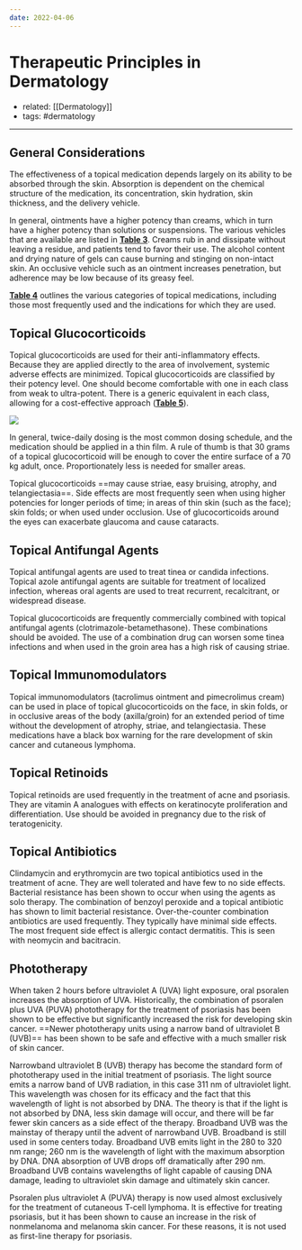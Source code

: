 ```yaml
---
date: 2022-04-06
---
```


# Therapeutic Principles in Dermatology

- related: [[Dermatology]]
- tags: #dermatology
---

## General Considerations

The effectiveness of a topical medication depends largely on its ability to be absorbed through the skin. Absorption is dependent on the chemical structure of the medication, its concentration, skin hydration, skin thickness, and the delivery vehicle.

In general, ointments have a higher potency than creams, which in turn have a higher potency than solutions or suspensions. The various vehicles that are available are listed in **[Table 3](https://mksap18.acponline.org/app/topics/dm/tables/mk18_a_dm_t03)**. Creams rub in and dissipate without leaving a residue, and patients tend to favor their use. The alcohol content and drying nature of gels can cause burning and stinging on non-intact skin. An occlusive vehicle such as an ointment increases penetration, but adherence may be low because of its greasy feel.

**[Table 4](https://mksap18.acponline.org/app/topics/dm/tables/mk18_a_dm_t04)** outlines the various categories of topical medications, including those most frequently used and the indications for which they are used.

## Topical Glucocorticoids

Topical glucocorticoids are used for their anti-inflammatory effects. Because they are applied directly to the area of involvement, systemic adverse effects are minimized. Topical glucocorticoids are classified by their potency level. One should become comfortable with one in each class from weak to ultra-potent. There is a generic equivalent in each class, allowing for a cost-effective approach (**[Table 5](https://mksap18.acponline.org/app/topics/dm/tables/mk18_a_dm_t05)**).

![](https://photos.thisispiggy.com/file/wikiFiles/20220406095934.png)

In general, twice-daily dosing is the most common dosing schedule, and the medication should be applied in a thin film. A rule of thumb is that 30 grams of a topical glucocorticoid will be enough to cover the entire surface of a 70 kg adult, once. Proportionately less is needed for smaller areas.

Topical glucocorticoids ==may cause striae, easy bruising, atrophy, and telangiectasia==. Side effects are most frequently seen when using higher potencies for longer periods of time; in areas of thin skin (such as the face); skin folds; or when used under occlusion. Use of glucocorticoids around the eyes can exacerbate glaucoma and cause cataracts.

## Topical Antifungal Agents

Topical antifungal agents are used to treat tinea or candida infections. Topical azole antifungal agents are suitable for treatment of localized infection, whereas oral agents are used to treat recurrent, recalcitrant, or widespread disease.

Topical glucocorticoids are frequently commercially combined with topical antifungal agents (clotrimazole-betamethasone). These combinations should be avoided. The use of a combination drug can worsen some tinea infections and when used in the groin area has a high risk of causing striae.

## Topical Immunomodulators

Topical immunomodulators (tacrolimus ointment and pimecrolimus cream) can be used in place of topical glucocorticoids on the face, in skin folds, or in occlusive areas of the body (axilla/groin) for an extended period of time without the development of atrophy, striae, and telangiectasia. These medications have a black box warning for the rare development of skin cancer and cutaneous lymphoma.

## Topical Retinoids

Topical retinoids are used frequently in the treatment of acne and psoriasis. They are vitamin A analogues with effects on keratinocyte proliferation and differentiation. Use should be avoided in pregnancy due to the risk of teratogenicity.

## Topical Antibiotics

Clindamycin and erythromycin are two topical antibiotics used in the treatment of acne. They are well tolerated and have few to no side effects. Bacterial resistance has been shown to occur when using the agents as solo therapy. The combination of benzoyl peroxide and a topical antibiotic has shown to limit bacterial resistance. Over-the-counter combination antibiotics are used frequently. They typically have minimal side effects. The most frequent side effect is allergic contact dermatitis. This is seen with neomycin and bacitracin.

## Phototherapy

<!-- phototherapy types, which one for psoriasis -->

When taken 2 hours before ultraviolet A (UVA) light exposure, oral psoralen increases the absorption of UVA. Historically, the combination of psoralen plus UVA (PUVA) phototherapy for the treatment of psoriasis has been shown to be effective but significantly increased the risk for developing skin cancer. ==Newer phototherapy units using a narrow band of ultraviolet B (UVB)== has been shown to be safe and effective with a much smaller risk of skin cancer.

Narrowband ultraviolet B (UVB) therapy has become the standard form of phototherapy used in the initial treatment of psoriasis. The light source emits a narrow band of UVB radiation, in this case 311 nm of ultraviolet light. This wavelength was chosen for its efficacy and the fact that this wavelength of light is not absorbed by DNA. The theory is that if the light is not absorbed by DNA, less skin damage will occur, and there will be far fewer skin cancers as a side effect of the therapy. Broadband UVB was the mainstay of therapy until the advent of narrowband UVB. Broadband is still used in some centers today. Broadband UVB emits light in the 280 to 320 nm range; 260 nm is the wavelength of light with the maximum absorption by DNA. DNA absorption of UVB drops off dramatically after 290 nm. Broadband UVB contains wavelengths of light capable of causing DNA damage, leading to ultraviolet skin damage and ultimately skin cancer.

Psoralen plus ultraviolet A (PUVA) therapy is now used almost exclusively for the treatment of cutaneous T-cell lymphoma. It is effective for treating psoriasis, but it has been shown to cause an increase in the risk of nonmelanoma and melanoma skin cancer. For these reasons, it is not used as first-line therapy for psoriasis.
